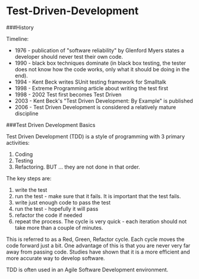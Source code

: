 # Test-Driven-Development

###History

Timeline:

* 1976 - publication of "software reliability" by Glenford Myers states a developer should never test their own code.
* 1990 - black box techniques dominate (in black box testing, the tester does not know how the code works, only what it               should be doing in the end).
* 1994 - Kent Beck writes SUnit testing framework for Smalltalk
* 1998 - Extreme Programming article about writing the test first
* 1998 - 2002 Test first becomes Test Driven
* 2003 - Kent Beck's "Test Driven Development: By Example" is published
* 2006 - Test Driven Development is considered a relatively mature discipline



###Test Driven Development Basics

Test Driven Development (TDD) is a style of programming with 3 primary activities:
1) Coding
2) Testing
3) Refactoring.
BUT ... they are not done in that order.

The key steps are:
1) write the test
2) run the test - make sure that it fails.  It is important that the test fails.
3) write just enough code to pass the test
4) run the test - hopefully it will pass
5) refactor the code if needed
6) repeat the process.
The cycle is very quick - each iteration should not take more than a couple of minutes.

This is referred to as a Red, Green, Refactor cycle.  Each cycle moves the code forward just a bit.  One advantage
of this is that you are never very far away from passing code.  Studies have shown that it is a more efficient and more accurate way to develop software.

TDD is often used in an Agile Software Development environment.








